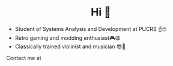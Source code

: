 ### <h1 align="center">Hi 🤠</h1>
- Student of Systems Analysis and Development at PUCRS ☝🤓
- Retro gaming and modding enthusiast🎮😩
- Classically trained violinist and musician 😎🎻

Contact me at

<!--
**tomilho1/tomilho1** is a ✨ _special_ ✨ repository because its `README.md` (this file) appears on your GitHub profile.

Here are some ideas to get you started:

- 🔭 I’m currently working on ...
- 🌱 I’m currently learning ...
- 👯 I’m looking to collaborate on ...
- 🤔 I’m looking for help with ...
- 💬 Ask me about ...
- 📫 How to reach me: ...
- 😄 Pronouns: ...
- ⚡ Fun fact: ...
-->
